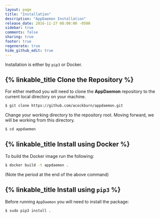 ```yaml
---
layout: page
title: "Installation"
description: "AppDaemon Installation"
release_date: 2016-11-27 08:00:00 -0500
sidebar: true
comments: false
sharing: true
footer: true
regenerate: true
hide_github_edit: true
---
```


Installation is either by `pip3` or Docker.

## {% linkable_title Clone the Repository %}

For either method you will need to clone the **AppDaemon** repository to the current local directory on your machine.

``` bash
$ git clone https://github.com/acockburn/appdaemon.git
```

Change your working directory to the repository root. Moving forward, we will be working from this directory.

``` bash
$ cd appdaemon
```

## {% linkable_title Install using Docker %}

To build the Docker image run the following:

``` bash
$ docker build -t appdaemon .
```

(Note the period at the end of the above command)

## {% linkable_title Install using `pip3` %}

Before running `AppDaemon` you will need to install the package:

```bash
$ sudo pip3 install .
```
